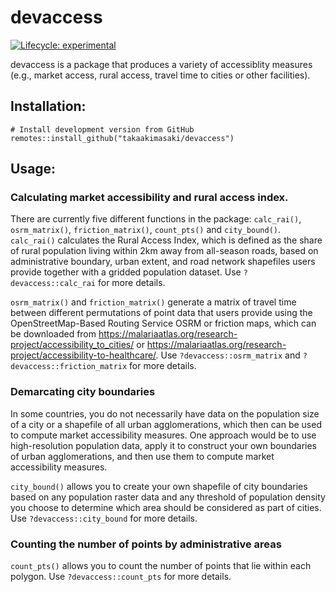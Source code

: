 # devaccess

<!-- badges: start -->

[![Lifecycle:
experimental](https://img.shields.io/badge/lifecycle-experimental-orange.svg)](https://www.tidyverse.org/lifecycle/#experimental)
<!-- badges: end -->

devaccess is a package that produces a variety of accessiblity measures (e.g., market access, rural access, travel time to cities or other facilities).

## Installation:

    # Install development version from GitHub
    remotes::install_github("takaakimasaki/devaccess")

## Usage:
### Calculating market accessibility and rural access index.
There are currently five different functions in the package: `calc_rai()`, `osrm_matrix()`, `friction_matrix()`, `count_pts()` and `city_bound()`. `calc_rai()` calculates the Rural Access Index, which is defined as the share of rural population living within 2km away from all-season roads, based on administrative boundary, urban extent, and road network shapefiles users provide together with a gridded population dataset. Use  `?devaccess::calc_rai` for more details.

`osrm_matrix()` and `friction_matrix()` generate a matrix of travel time between different permutations of point data that users provide using the OpenStreetMap-Based Routing Service OSRM or friction maps, which can be downloaded from https://malariaatlas.org/research-project/accessibility_to_cities/ or https://malariaatlas.org/research-project/accessibility-to-healthcare/. Use  `?devaccess::osrm_matrix` and `?devaccess::friction_matrix` for more details.

### Demarcating city boundaries
In some countries, you do not necessarily have data on the population size of a city or a shapefile of all urban agglomerations, which then can be used to compute market accessibility measures. One approach would be to use high-resolution population data, apply it to construct your own boundaries of urban agglomerations, and then use them to compute market accessibility measures. 

`city_bound()` allows you to create your own shapefile of city boundaries based on any population raster data and any threshold of population density you choose to determine which area should be considered as part of cities. Use `?devaccess::city_bound` for more details.

### Counting the number of points by administrative areas
`count_pts()` allows you to count the number of points that lie within each polygon. Use `?devaccess::count_pts` for more details.
